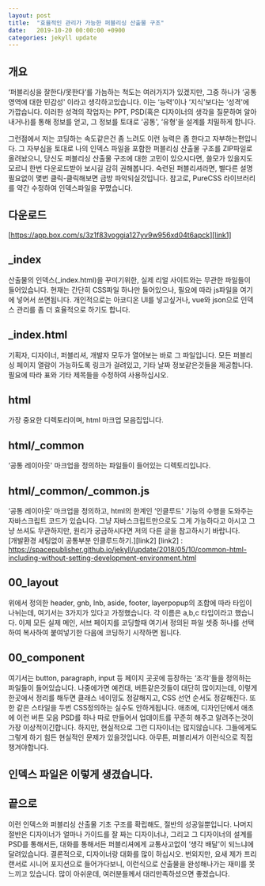 ```yaml
---
layout: post
title:  "효율적인 관리가 가능한 퍼블리싱 산출물 구조"
date:   2019-10-20 00:00:00 +0900
categories: jekyll update
---
```

## 개요
‘퍼블리싱을 잘한다/못한다’를 가늠하는 척도는 여러가지가 있겠지만, 그중 하나가 ‘공통 영역에 대한 민감성' 이라고 생각하고있습니다. 이는 ‘능력’이나 ‘지식’보다는 ‘성격'에 가깝습니다. 이러한 성격의 작업자는 PPT, PSD(혹은 디자이너의 생각을 질문하여 알아내거나)를 통해 정보를 얻고, 그 정보를 토대로 ‘공통', ‘유형'을 설계를 치밀하게 합니다.

그런점에서 저는 코딩하는 속도같은건 좀 느려도 이런 능력은 좀 한다고 자부하는편입니다. 그 자부심을 토대로 나의 인덱스 파일을 포함한 퍼블리싱 산출물 구조를 ZIP파일로 올려놨으니, 당신도 퍼블리싱 산출물 구조에 대한 고민이 있으시다면, 쓸모가 있을지도 모르니 한번 다운로드받아 보시길 감히 권해봅니다. 숙련된 퍼블리셔라면, 별다른 설명 필요없이 몇번 클릭-클릭해보면 금방 파악되실것입니다. 참고로, PureCSS 라이브러리를 약간 수정하여 인덱스파일을 꾸몄습니다.

## 다운로드
[https://app.box.com/s/3z1f83voggia127yv9w956xd04t6apck][link1]

[link1]: https://app.box.com/s/3z1f83voggia127yv9w956xd04t6apck

## _index
산출물의 인덱스(_index.html)을 꾸미기위한, 실제 리얼 사이트와는 무관한 파일들이 들어있습니다. 현재는 간단히 CSS파일 하나만 들어있으나, 필요에 따라 js파일을 여기에 넣어서 쓰면됩니다. 개인적으로는 아코디온 UI를 넣고싶거나, vue와 json으로 인덱스 관리를 좀 더 효율적으로 하기도 합니다.

## _index.html
기획자, 디자이너, 퍼블리셔, 개발자 모두가 열어보는 바로 그 파일입니다. 모든 퍼블리싱 페이지 열람이 가능하도록 링크가 걸려있고, 기타 날짜 정보같은것들을 제공합니다. 필요에 따라 표와 기타 제목들을 수정하여 사용하십시오.

## html
가장 중요한 디렉토리이며, html 마크업 모음집입니다.

## html/_common
‘공통 레이아웃' 마크업을 정의하는 파일들이 들어있는 디렉토리입니다.

## html/_common/_common.js
‘공통 레이아웃’ 마크업을 정의하고, html의 한계인 ‘인클루드' 기능의 수행을 도와주는 자바스크립트 코드가 있습니다.
그냥 자바스크립트만으로도 그게 가능하다고 아시고 그냥 쓰셔도 무관하지만, 원리가 궁금하시다면 저의 다른 글을 참고하시기 바랍니다.  
[개발환경 세팅없이 공통부분 인클루드하기.][link2]
[link2] : https://spacepublisher.github.io/jekyll/update/2018/05/10/common-html-including-without-setting-development-environment.html

## 00_layout
위에서 정의한 header, gnb, lnb, aside, footer, layerpopup의 조합에 따라 타입이 나뉘는데, 여기서는 3가지가 있다고 가정했습니다. 각 이름은 a,b,c 타입이라고 했습니다. 이제 모든 실제 메인, 서브 페이지를 코딩할때 여기서 정의된 파일 셋중 하나를 선택하여 복사하여 붙여넣기한 다음에 코딩하기 시작하면 됩니다.

## 00_component
여기서는 button, paragraph, input 등 페이지 곳곳에 등장하는 ‘조각'들을 정의하는 파일들이 들어있습니다. 나중에가면 예컨대, 버튼같은것들이 대단히 많이지는데, 이렇게 한곳에서 정리를 해두면 클래스 네이밍도 정갈해지고, CSS 선언 순서도 정갈해진다. 또한 같은 스타일을 두번 CSS정의하는 실수도 안하게됩니다. 애초에, 디자인단에서 애초에 이런 버튼 모음 PSD를 하나 따로 만들어서 업데이트를 꾸준히 해주고 알려주는것이 가장 이상적이긴합니다. 하지만, 현실적으로 그런 디자이너는 많지않습니다. 그들에게도 그렇게 하기 힘든 현실적인 문제가 있을것입니다. 아무튼, 퍼블리셔가 이런식으로 직접 챙겨야합니다.

## 인덱스 파일은 이렇게 생겼습니다.

## 끝으로
이런 인덱스와 퍼블리싱 산출물 기초 구조를 확립해도, 절반의 성공일뿐입니다. 나머지 절반은 디자이너가 얼마나 가이드를 잘 짜는 디자이너냐, 그리고 그 디자이너의 설계를 PSD를 통해서든, 대화를 통해서든 퍼블리셔에게 교통사고없이 ‘생각 배달'이 되느냐에 달려있습니다. 결론적으로, 디자이너랑 대화를 많이 하십시오.
번외지만, 요새 제가 프리랜서로 시니어 포지션으로 들어가다보니, 이런식으로 산출물을 완성해나가는 재미를 못느끼고 있습니다. 많이 아쉬운데, 여러분들께서 대리만족하셨으면 좋겠습니다.
